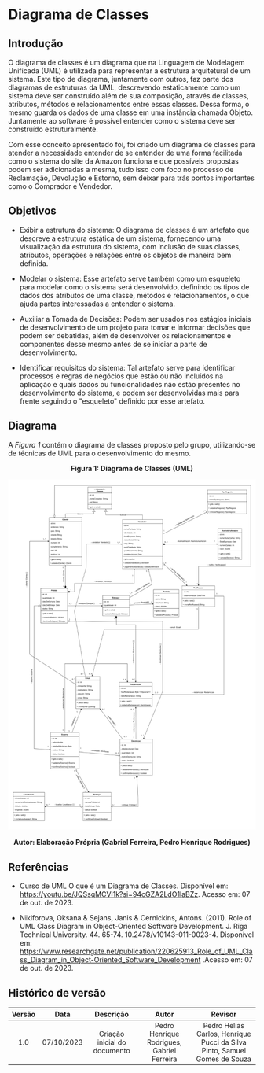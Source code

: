# Diagrama de Classes

## Introdução

O diagrama de classes é um diagrama que na Linguagem de Modelagem Unificada (UML) é utilizada para representar a estrutura arquitetural de um sistema. Este tipo de diagrama, juntamente com outros, faz parte dos diagramas de estruturas da UML, descrevendo estaticamente como um sistema deve ser construído além de sua composição, através de classes, atributos, métodos e relacionamentos entre essas classes. Dessa forma, o mesmo guarda os dados de uma classe em uma instância chamada Objeto. Juntamente ao software é possível entender como o sistema deve ser construído estruturalmente.


Com esse conceito apresentado foi, foi criado um diagrama de classes para atender a necessidade entender de se entender de uma forma facilitada como o sistema do site da Amazon funciona e que possíveis propostas podem ser adicionadas a mesma, tudo isso com foco no processo de Reclamação, Devolução e Estorno, sem deixar para trás pontos importantes como o Comprador e Vendedor.   

## Objetivos

- Exibir a estrutura do sistema: O diagrama de classes é um artefato que descreve a estrutura estática de um sistema, fornecendo uma visualização da estrutura do sistema, com inclusão de suas classes, atributos, operações e relações entre os objetos de maneira bem definida.

- Modelar o sistema: Esse artefato serve também como um esqueleto para modelar como o sistema será desenvolvido, definindo os tipos de dados dos atributos de uma classe, métodos e relacionamentos, o que ajuda partes interessadas a entender o sistema.    

- Auxiliar a Tomada de Decisões: Podem ser usados nos estágios iniciais de desenvolvimento de um projeto para tomar e informar decisões que podem ser debatidas, além de desenvolver os relacionamentos e componentes desse mesmo antes de se iniciar a parte de desenvolvimento.

- Identificar requisitos do sistema: Tal artefato serve para identificar processos e regras de negócios que estão ou não incluídos na aplicação e quais dados ou funcionalidades não estão presentes no desenvolvimento do sistema, e podem ser desenvolvidas mais para frente seguindo o "esqueleto" definido por esse artefato.

## Diagrama

A <i>Figura 1</i> contém o diagrama de classes proposto pelo grupo, utilizando-se de técnicas de UML para o desenvolvimento do mesmo.

<div style="text-align: center">
<figcaption style="text-align: center">
    <b>Figura 1: Diagrama de Classes (UML)</b>
</figcaption>

![Diagrama de Classes](../assets//modelagem//classes.png)

</div>
<figcaption style="text-align: center">
   <b>Autor: Elaboração Própria (Gabriel Ferreira, Pedro Henrique Rodrigues)</b>
</figcaption>

## Referências

- Curso de UML O que é um Diagrama de Classes. Disponível em: <https://youtu.be/JQSsqMCVi1k?si=94cGZA2LdO1laBZz>. Acesso em: 07 de out. de 2023.

- Nikiforova, Oksana & Sejans, Janis & Cernickins, Antons. (2011). Role of UML Class Diagram in Object-Oriented Software Development. J. Riga Technical University. 44. 65-74. 10.2478/v10143-011-0023-4. Disponível em: <https://www.researchgate.net/publication/220625913_Role_of_UML_Class_Diagram_in_Object-Oriented_Software_Development> .Acesso em: 07 de out. de 2023.


## Histórico de versão

| Versão |    Data    |          Descrição           |                            Autor                            |                                  Revisor                                  |
| :----: | :--------: | :--------------------------: | :---------------------------------------------------------: | :-----------------------------------------------------------------------: |
|  1.0   | 07/10/2023 | Criação inicial do documento | Pedro Henrique Rodrigues, Gabriel Ferreira | Pedro Helias Carlos, Henrique Pucci da Silva Pinto, Samuel Gomes de Souza |
